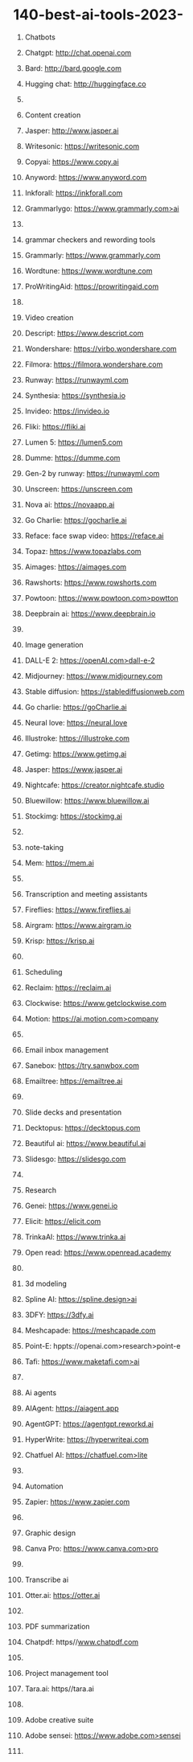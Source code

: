 # 140-best-ai-tools-2023-
1. Chatbots
1. Chatgpt: http://chat.openai.com
2. Bard: http://bard.google.com
3. Hugging chat: http://huggingface.co

1. 
2. Content creation
1. Jasper: http://www.jasper.ai
2. Writesonic: https://writesonic.com
3. Copyai: https://www.copy.ai
4. Anyword: https://www.anyword.com
5. Inkforall: https://inkforall.com
6. Grammarlygo: https://www.grammarly.com>ai

1.
2. grammar checkers and rewording tools
3. Grammarly: https://www.grammarly.com
4. Wordtune: https://www.wordtune.com
5. ProWritingAid: https://prowritingaid.com

1.
2. Video creation
3. Descript: https://www.descript.com
4. Wondershare: https://virbo.wondershare.com
5. Filmora: https://filmora.wondershare.com
6. Runway: https://runwayml.com
7. Synthesia: https://synthesia.io
8. Invideo: https://invideo.io
9. Fliki: https://fliki.ai
10. Lumen 5: https://lumen5.com
11. Dumme: https://dumme.com
12. Gen-2 by runway: https://runwayml.com
13. Unscreen: https://unscreen.com
14. Nova ai: https://novaapp.ai
15. Go Charlie: https://gocharlie.ai
16. Reface: face swap video: https://reface.ai
17. Topaz: https://www.topazlabs.com
18. Aimages: https://aimages.com
19. Rawshorts: https://www.rowshorts.com
20. Powtoon: https://www.powtoon.com>powtton
21. Deepbrain ai: https://www.deepbrain.io 

1.
2. Image generation
3. DALL-E 2: https://openAI.com>dall-e-2
4. Midjourney: https://www.midjourney.com
5. Stable diffusion: https://stablediffusionweb.com
6. Go charlie: https://goCharlie.ai
7. Neural love: https://neural.love
8. Illustroke: https://illustroke.com
9. Getimg: https://www.getimg.ai
10. Jasper: https://www.jasper.ai
11. Nightcafe: https://creator.nightcafe.studio
12. Bluewillow: https://www.bluewillow.ai
13. Stockimg: https://stockimg.ai

1.
2. note-taking
3. Mem: https://mem.ai

1.
2. Transcription and meeting assistants
3. Fireflies: https://www.fireflies.ai
4. Airgram: https://www.airgram.io
5. Krisp: https://krisp.ai

1.
2. Scheduling
3. Reclaim: https://reclaim.ai
4. Clockwise: https://www.getclockwise.com
5. Motion: https://ai.motion.com>company

1.
2. Email inbox management
3. Sanebox: https://try.sanwbox.com
4. Emailtree: https://emailtree.ai

1.
2. Slide decks and presentation
3. Decktopus: https://decktopus.com
4. Beautiful ai: https://www.beautiful.ai
5. Slidesgo: https://slidesgo.com

1.
2. Research
3. Genei: https://www.genei.io
4. Elicit: https://elicit.com
5. TrinkaAI: https://www.trinka.ai
6. Open read: https://www.openread.academy

1.
2. 3d modeling
3. Spline AI: https://spline.design>ai
4. 3DFY: https://3dfy.ai
5. Meshcapade: https://meshcapade.com
6. Point-E: hppts://openai.com>research>point-e
7. Tafi: https://www.maketafi.com>ai

1.
2. Ai agents
3. AIAgent: https://aiagent.app
4. AgentGPT: https://agentgpt.reworkd.ai
5. HyperWrite: https://hyperwriteai.com
6. Chatfuel AI: https://chatfuel.com>lite

1.
2. Automation
3. Zapier: https://www.zapier.com

1.
2. Graphic design
3. Canva Pro: https://www.canva.com>pro

1.
2. Transcribe ai
3. Otter.ai: https://otter.ai

1.
2. PDF summarization
3. Chatpdf: https//www.chatpdf.com

1.
2. Project management tool
3. Tara.ai: https//tara.ai

1.
2. Adobe creative suite
3. Adobe sensei: https://www.adobe.com>sensei

1. 
